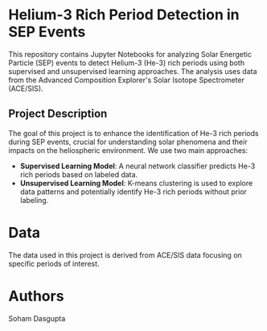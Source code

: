 # Helium-3 Rich Period Detection in SEP Events

This repository contains Jupyter Notebooks for analyzing Solar Energetic Particle (SEP) events to detect Helium-3 (He-3) rich periods using both supervised and unsupervised learning approaches. The analysis uses data from the Advanced Composition Explorer's Solar Isotope Spectrometer (ACE/SIS).

## Project Description

The goal of this project is to enhance the identification of He-3 rich periods during SEP events, crucial for understanding solar phenomena and their impacts on the heliospheric environment. We use two main approaches:

- **Supervised Learning Model**: A neural network classifier predicts He-3 rich periods based on labeled data.
- **Unsupervised Learning Model**: K-means clustering is used to explore data patterns and potentially identify He-3 rich periods without prior labeling.
  
# Data
The data used in this project is derived from ACE/SIS data focusing on specific periods of interest. 

# Authors

Soham Dasgupta
